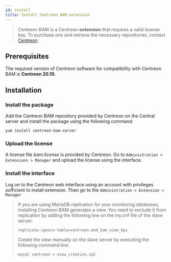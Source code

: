 ```yaml
---
id: install
title: Install Centreon BAM extension
---
```


> Centreon BAM is a Centreon **extension** that requires a valid license key. To
> purchase one and retrieve the necessary repositories, contact
> [Centreon](mailto:sales@centreon.com).

## Prerequisites

The required version of Centreon software for compatibility with Centreon BAM
is **Centreon 20.10**.

## Installation

### Install the package

Add the Centreon BAM repository provided by Centreon on the Central server and
install the package using the following command:

``` shell
yum install centreon-bam-server
```

### Upload the license

A license file *bam.license* is provided by Centreon. Go to
`Administration > Extensions > Manager` and upload the license
using the interface.

### Install the interface

Log on to the Centreon web interface using an account with privileges
sufficient to install extension. Then go to the
`Administration > Extension > Manager`

> If you are using MariaDB replication for your monitoring databases,
> installing Centreon BAM generates a view. You need to exclude it from
> replication by adding the following line on the my.cnf file of the
> slave server:
>
> ``` text
> replicate-ignore-table=centreon.mod_bam_view_kpi
> ```
>
> Create the view manually on the slave server by executing the
> following command line:
>
> ``` shell
> mysql centreon < view_creation.sql
> ```
